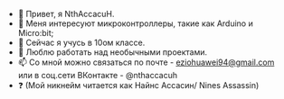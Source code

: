 - 👋 Привет, я NthAccacuH.
- 👀 Меня интересуют микроконтроллеры, такие как Arduino и Micro:bit;
- 🌱 Сейчас я учусь в 10ом классе.
- 💞️ Люблю работать над необычными проектами.
- 📫 Со мной можно связаться по почте - eziohuawei94@gmail.com или в соц.сети ВКонтакте - @nthaccacuh
- ❓ (Мой никнейм читается как Найнс Ассасин/ Nines Assassin)

<!---
Это описание моего профиля.
--->
